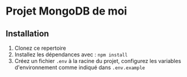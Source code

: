 # Projet MongoDB de moi

## Installation
1. Clonez ce repertoire
2. Installez les dépendances avec : `npm install`
3. Créez un fichier `.env` à la racine du projet, configurez les variables d'environnement comme indiqué dans `.env.example`
